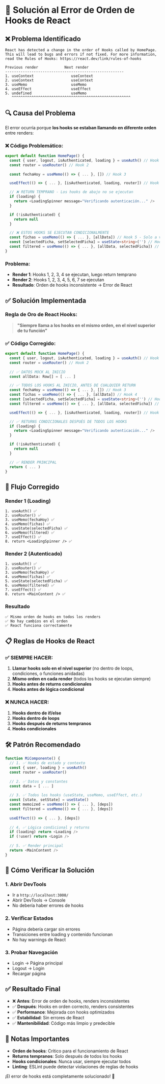 # 🔧 Solución al Error de Orden de Hooks de React

## ❌ **Problema Identificado**
```
React has detected a change in the order of Hooks called by HomePage. 
This will lead to bugs and errors if not fixed. For more information, 
read the Rules of Hooks: https://react.dev/link/rules-of-hooks

Previous render            Next render
------------------------------------------------------
1. useContext                 useContext
2. useContext                 useContext
3. useMemo                    useMemo
4. useEffect                  useEffect
5. undefined                  useMemo
   ^^^^^^^^^^^^^^^^^^^^^^^^^^^^^^^^^^^^^^^^^^^^^^^^^^^^^^
```

## 🔍 **Causa del Problema**
El error ocurría porque **los hooks se estaban llamando en diferente orden** entre renders:

### **❌ Código Problemático:**
```typescript
export default function HomePage() {
  const { user, logout, isAuthenticated, loading } = useAuth() // Hook 1
  const router = useRouter() // Hook 2
  
  const fechaHoy = useMemo(() => { ... }, []) // Hook 3

  useEffect(() => { ... }, [isAuthenticated, loading, router]) // Hook 4

  // ❌ RETURN TEMPRANO - Los hooks de abajo no se ejecutan
  if (loading) {
    return <LoadingSpinner message="Verificando autenticación..." />
  }

  if (!isAuthenticated) {
    return null
  }

  // ❌ ESTOS HOOKS SE EJECUTAN CONDICIONALMENTE
  const fichas = useMemo(() => { ... }, [allData]) // Hook 5 - Solo a veces
  const [selectedFicha, setSelectedFicha] = useState<string>('') // Hook 6 - Solo a veces
  const filtered = useMemo(() => { ... }, [allData, selectedFicha]) // Hook 7 - Solo a veces
}
```

### **Problema:**
- **Render 1**: Hooks 1, 2, 3, 4 se ejecutan, luego return temprano
- **Render 2**: Hooks 1, 2, 3, 4, 5, 6, 7 se ejecutan
- **Resultado**: Orden de hooks inconsistente → Error de React

## ✅ **Solución Implementada**

### **Regla de Oro de React Hooks:**
> **"Siempre llama a los hooks en el mismo orden, en el nivel superior de tu función"**

### **✅ Código Corregido:**
```typescript
export default function HomePage() {
  const { user, logout, isAuthenticated, loading } = useAuth() // Hook 1
  const router = useRouter() // Hook 2
  
  // ✅ DATOS MOCK AL INICIO
  const allData: Row[] = [ ... ]

  // ✅ TODOS LOS HOOKS AL INICIO, ANTES DE CUALQUIER RETURN
  const fechaHoy = useMemo(() => { ... }, []) // Hook 3
  const fichas = useMemo(() => { ... }, [allData]) // Hook 4
  const [selectedFicha, setSelectedFicha] = useState<string>('') // Hook 5
  const filtered = useMemo(() => { ... }, [allData, selectedFicha]) // Hook 6

  useEffect(() => { ... }, [isAuthenticated, loading, router]) // Hook 7

  // ✅ RETURNS CONDICIONALES DESPUÉS DE TODOS LOS HOOKS
  if (loading) {
    return <LoadingSpinner message="Verificando autenticación..." />
  }

  if (!isAuthenticated) {
    return null
  }

  // ✅ RENDER PRINCIPAL
  return ( ... )
}
```

## 🔄 **Flujo Corregido**

### **Render 1 (Loading)**
```
1. useAuth() ✅
2. useRouter() ✅
3. useMemo(fechaHoy) ✅
4. useMemo(fichas) ✅
5. useState(selectedFicha) ✅
6. useMemo(filtered) ✅
7. useEffect() ✅
8. return <LoadingSpinner /> ✅
```

### **Render 2 (Autenticado)**
```
1. useAuth() ✅
2. useRouter() ✅
3. useMemo(fechaHoy) ✅
4. useMemo(fichas) ✅
5. useState(selectedFicha) ✅
6. useMemo(filtered) ✅
7. useEffect() ✅
8. return <MainContent /> ✅
```

### **Resultado**
```
✅ Mismo orden de hooks en todos los renders
✅ No hay cambios en el orden
✅ React funciona correctamente
```

## 📋 **Reglas de Hooks de React**

### **✅ SIEMPRE HACER:**
1. **Llamar hooks solo en el nivel superior** (no dentro de loops, condiciones, o funciones anidadas)
2. **Mismo orden en cada render** (todos los hooks se ejecutan siempre)
3. **Hooks antes de returns condicionales**
4. **Hooks antes de lógica condicional**

### **❌ NUNCA HACER:**
1. **Hooks dentro de if/else**
2. **Hooks dentro de loops**
3. **Hooks después de returns tempranos**
4. **Hooks condicionales**

## 🛠️ **Patrón Recomendado**

```typescript
function MiComponente() {
  // 1. ✅ Hooks de estado y contexto
  const { user, loading } = useAuth()
  const router = useRouter()
  
  // 2. ✅ Datos y constantes
  const data = [ ... ]
  
  // 3. ✅ Todos los hooks (useState, useMemo, useEffect, etc.)
  const [state, setState] = useState()
  const memoized = useMemo(() => { ... }, [deps])
  const filtered = useMemo(() => { ... }, [deps])
  
  useEffect(() => { ... }, [deps])
  
  // 4. ✅ Lógica condicional y returns
  if (loading) return <Loading />
  if (!user) return <Login />
  
  // 5. ✅ Render principal
  return <MainContent />
}
```

## 🧪 **Cómo Verificar la Solución**

### 1. **Abrir DevTools**
- Ir a `http://localhost:3000/`
- Abrir DevTools → Console
- No debería haber errores de hooks

### 2. **Verificar Estados**
- Página debería cargar sin errores
- Transiciones entre loading y contenido funcionan
- No hay warnings de React

### 3. **Probar Navegación**
- Login → Página principal
- Logout → Login
- Recargar página

## ✅ **Resultado Final**

- ❌ **Antes**: Error de orden de hooks, renders inconsistentes
- ✅ **Después**: Hooks en orden correcto, renders consistentes
- ✅ **Performance**: Mejorada con hooks optimizados
- ✅ **Estabilidad**: Sin errores de React
- ✅ **Mantenibilidad**: Código más limpio y predecible

## 📝 **Notas Importantes**

- **Orden de hooks**: Crítico para el funcionamiento de React
- **Returns tempranos**: Solo después de todos los hooks
- **Hooks condicionales**: Nunca usar, siempre ejecutar todos
- **Linting**: ESLint puede detectar violaciones de reglas de hooks

¡El error de hooks está completamente solucionado! 🎉
